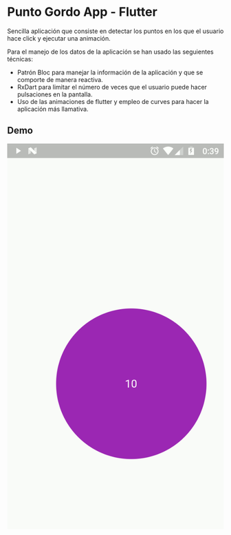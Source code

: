 # Punto Gordo App - Flutter

Sencilla aplicación que consiste en detectar los puntos en los que el usuario hace click y ejecutar una animación. 

Para el manejo de los datos de la aplicación se han usado las seguientes técnicas:

- Patrón Bloc para manejar la información de la aplicación y que se comporte de manera reactiva.
- RxDart para limitar el número de veces que el usuario puede hacer pulsaciones en la pantalla.
- Uso de las animaciones de flutter y empleo de curves para hacer la aplicación más llamativa.

## Demo

![Demo](https://github.com/Nemut/PelotaApp/blob/master/capturas/capturas-pantalla.gif)
